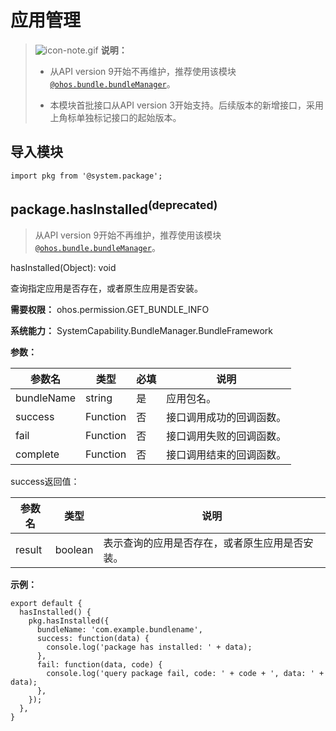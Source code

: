 # 应用管理


> ![icon-note.gif](public_sys-resources/icon-note.gif) **说明：**
>
> - 从API version 9开始不再维护，推荐使用该模块[`@ohos.bundle.bundleManager`](js-apis-bundleManager.md)。
>
> - 本模块首批接口从API version 3开始支持。后续版本的新增接口，采用上角标单独标记接口的起始版本。


## 导入模块


```
import pkg from '@system.package';
```


## package.hasInstalled<sup>(deprecated)</sup>
> 从API version 9开始不再维护，推荐使用该模块[`@ohos.bundle.bundleManager`](js-apis-bundleManager.md)。

hasInstalled(Object): void

查询指定应用是否存在，或者原生应用是否安装。

**需要权限：** ohos.permission.GET_BUNDLE_INFO

**系统能力：** SystemCapability.BundleManager.BundleFramework

**参数：**

| 参数名 | 类型 | 必填 | 说明 |
| -------- | -------- | -------- | -------- |
| bundleName | string | 是 | 应用包名。 |
| success | Function | 否 | 接口调用成功的回调函数。 |
| fail | Function | 否 | 接口调用失败的回调函数。 |
| complete | Function | 否 | 接口调用结束的回调函数。 |

success返回值：

| 参数名 | 类型 | 说明 |
| -------- | -------- | -------- |
| result | boolean | 表示查询的应用是否存在，或者原生应用是否安装。 |

**示例：**

```
export default {    
  hasInstalled() {        
    pkg.hasInstalled({            
      bundleName: 'com.example.bundlename',            
      success: function(data) {                
        console.log('package has installed: ' + data);            
      },            
      fail: function(data, code) {               
        console.log('query package fail, code: ' + code + ', data: ' + data);            
      },        
    });    
  },
}
```